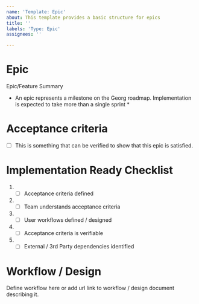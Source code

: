```yaml
---
name: 'Template: Epic'
about: This template provides a basic structure for epics
title: ''
labels: 'Type: Epic'
assignees: ''

---
```


# Epic 
Epic/Feature Summary 

* An epic represents a milestone on the Georg roadmap. Implementation is expected to take more than a single sprint *

# Acceptance criteria

- [ ] This is something that can be verified to show that this epic is satisfied.

# Implementation Ready Checklist 
1. - [ ] Acceptance criteria defined 
2. - [ ] Team understands acceptance criteria 
3. - [ ] User workflows defined / designed 
4. - [ ] Acceptance criteria is verifiable 
5. - [ ] External / 3rd Party dependencies identified

# Workflow / Design 
Define workflow here or add url link to workflow / design document describing it.
